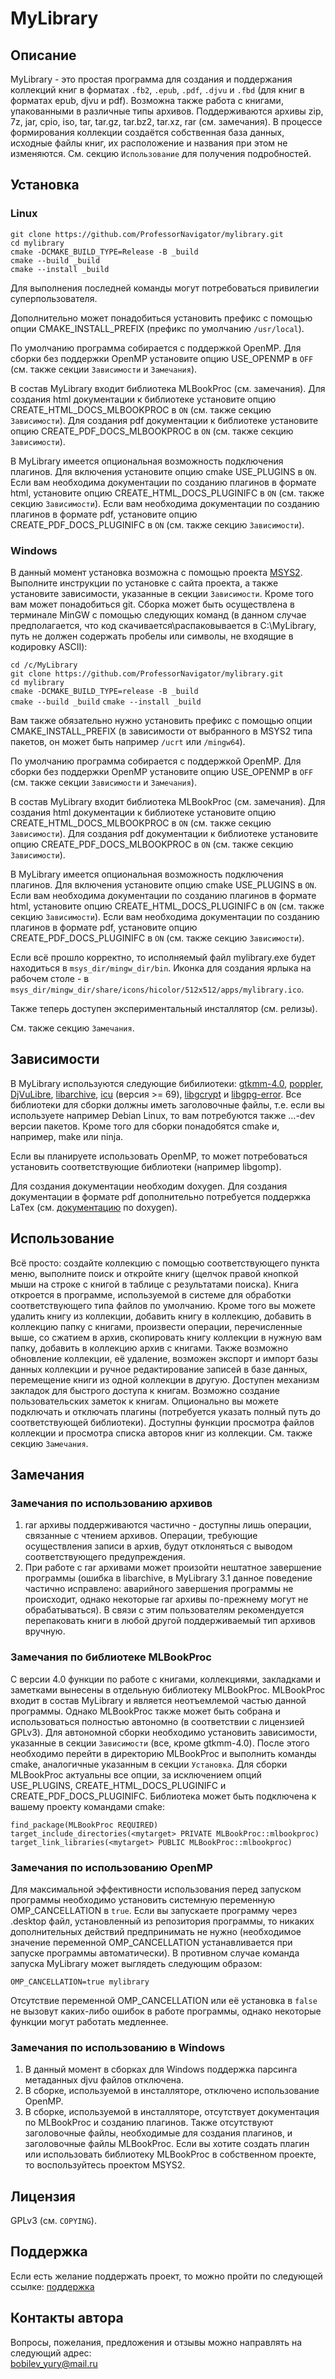 # MyLibrary

## Описание
MyLibrary - это простая программа для создания и поддержания  коллекций книг в форматах  `.fb2`, `.epub`, `.pdf`, `.djvu` и `.fbd` (для книг в форматах epub, djvu и pdf). Возможна также работа с книгами, упакованными в различные типы архивов. Поддерживаются архивы zip, 7z, jar, cpio, iso, tar, tar.gz, tar.bz2, tar.xz, rar (см. замечания). В процессе формирования коллекции создаётся собственная база данных, исходные файлы книг, их расположение и названия при этом не изменяются. См. секцию `Использование` для получения подробностей.

## Установка

### Linux

`git clone https://github.com/ProfessorNavigator/mylibrary.git`\
`cd mylibrary`\
`cmake -DCMAKE_BUILD_TYPE=Release -B _build`\
`cmake --build _build`\
`cmake --install _build`

Для выполнения последней команды могут потребоваться привилегии суперпользователя.

Дополнительно может понадобиться установить префикс с помощью опции CMAKE_INSTALL_PREFIX (префикс по умолчанию `/usr/local`).

По умолчанию программа собирается с поддержкой OpenMP. Для сборки без поддержки OpenMP установите опцию USE_OPENMP в `OFF` (см. также секции `Зависимости` и `Замечания`).

В состав MyLibrary входит библиотека MLBookProc (см. замечания). Для создания html документации к библиотеке установите опцию CREATE_HTML_DOCS_MLBOOKPROC в `ON` (см. также секцию `Зависимости`). Для создания pdf документации к библиотеке установите опцию CREATE_PDF_DOCS_MLBOOKPROC в `ON` (см. также секцию `Зависимости`).

В MyLibrary имеется опциональная возможность подключения плагинов. Для включения установите опцию cmake USE_PLUGINS в `ON`. Если вам необходима документации по созданию плагинов в формате html, установите опцию CREATE_HTML_DOCS_PLUGINIFC в `ON` (см. также секцию `Зависимости`). Если вам необходима документации по созданию плагинов в формате pdf, установите опцию CREATE_PDF_DOCS_PLUGINIFC в `ON` (см. также секцию `Зависимости`). 

### Windows

В данный момент установка возможна с помощью проекта [MSYS2](https://www.msys2.org/). Выполните инструкции по установке с сайта проекта, а также установите зависимости, указанные в секции `Зависимости`. Кроме того вам может понадобиться git. Сборка может быть осуществлена в терминале MinGW с помощью следующих команд (в данном случае предполагается, что код скачивается\распаковывается в C:\MyLibrary, путь не должен содержать пробелы или символы, не входящие в кодировку ASCII): 

`cd /c/MyLibrary`\
`git clone https://github.com/ProfessorNavigator/mylibrary.git`\
`cd mylibrary`\
`cmake -DCMAKE_BUILD_TYPE=release -B _build`\
`cmake --build _build`
`cmake --install _build`

Вам также обязательно нужно установить префикс с помощью опции CMAKE_INSTALL_PREFIX (в зависимости от выбранного в MSYS2 типа пакетов, он может быть например `/ucrt` или `/mingw64`).

По умолчанию программа собирается с поддержкой OpenMP. Для сборки без поддержки OpenMP установите опцию USE_OPENMP в `OFF` (см. также секции `Зависимости` и `Замечания`).

В состав MyLibrary входит библиотека MLBookProc (см. замечания). Для создания html документации к библиотеке установите опцию CREATE_HTML_DOCS_MLBOOKPROC в `ON` (см. также секцию `Зависимости`). Для создания pdf документации к библиотеке установите опцию CREATE_PDF_DOCS_MLBOOKPROC в `ON` (см. также секцию `Зависимости`).

В MyLibrary имеется опциональная возможность подключения плагинов. Для включения установите опцию cmake USE_PLUGINS в `ON`. Если вам необходима документации по созданию плагинов в формате html, установите опцию CREATE_HTML_DOCS_PLUGINIFC в `ON` (см. также секцию `Зависимости`). Если вам необходима документации по созданию плагинов в формате pdf, установите опцию CREATE_PDF_DOCS_PLUGINIFC в `ON` (см. также секцию `Зависимости`).

Если всё прошло корректно, то исполняемый файл mylibrary.exe будет находиться в `msys_dir/mingw_dir/bin`.  Иконка для создания ярлыка на рабочем столе  -  в `msys_dir/mingw_dir/share/icons/hicolor/512x512/apps/mylibrary.ico`.

Также теперь доступен экспериментальный инсталлятор (см. релизы).

См. также секцию `Замечания`.

## Зависимости

В MyLibrary используются следующие бибилиотеки:  [gtkmm-4.0](http://www.gtkmm.org/), [poppler](https://poppler.freedesktop.org/), [DjVuLibre](https://djvu.sourceforge.net/), [libarchive](https://libarchive.org/), [icu](https://icu.unicode.org/) (версия >= 69), [libgcrypt](https://www.gnupg.org/software/libgcrypt/) и [libgpg-error](https://www.gnupg.org/software/libgpg-error/). Все библиотеки для сборки должны иметь заголовочные файлы, т.е. если вы используете например Debian Linux, то вам потребуются также ...-dev версии пакетов. Кроме того для сборки понадобятся cmake и, например, make или ninja.

Если вы планируете использовать OpenMP, то может потребоваться установить соответствующие библиотеки (например libgomp).

Для создания документации необходим doxygen. Для создания документации в формате pdf дополнительно потребуется поддержка LaTex (см. [документацию](https://www.doxygen.nl/manual/output.html) по doxygen).

## Использование

Всё просто: создайте коллекцию с помощью соответствующего пункта меню, выполните поиск и откройте книгу (щелчок правой кнопкой мыши на строке с книгой в таблице с результатами поиска). Книга откроется в программе, используемой в системе для обработки соответствующего типа файлов по умолчанию. Кроме того вы можете удалить книгу из коллекции, добавить книгу в коллекцию, добавить в коллекцию папку с книгами, произвести операции, перечисленные выше, со сжатием в архив, скопировать книгу коллекции в нужную вам папку, добавить в коллекцию архив с книгами. Также возможно обновление коллекции, её удаление, возможен экспорт и импорт базы данных коллекции и ручное редактирование записей в базе данных, перемещение книги из одной коллекции в другую. Доступен механизм закладок для быстрого доступа к книгам. Возможно создание пользовательских заметок к книгам. Опционально вы можете подключать и отключать плагины (потребуется указать полный путь до соответствующей библиотеки). Доступны функции просмотра файлов коллекции и просмотра списка авторов книг из коллекции. См. также секцию `Замечания`.

## Замечания
### Замечания по использованию архивов
1. rar архивы поддерживаются частично - доступны лишь операции, связанные с чтением архивов. Операции, требующие осуществления записи в архив, будут отклоняться с выводом соответствующего предупреждения.
2. При работе с rar архивами может произойти нештатное завершение программы (ошибка в libarchive, в MyLibrary 3.1 данное поведение частично исправлено: аварийного завершения программы не происходит, однако некоторые rar архивы по-прежнему могут не обрабатываться). В связи с этим пользователям рекомендуется перепаковать книги в любой другой поддерживаемый тип архивов вручную.

### Замечания по библиотеке MLBookProc
С версии 4.0 функции по работе с книгами, коллекциями, закладками и заметками вынесены в отдельную библиотеку MLBookProc. MLBookProc входит в состав MyLibrary и является неотъемлемой частью данной программы. Однако MLBookProc также может быть собрана и использоваться полностью автономно (в соответствии с лицензией GPLv3). Для автономной сборки необходимо установить зависимости, указанные в секции `Зависимости` (все, кроме gtkmm-4.0). После этого необходимо перейти в директорию MLBookProc и выполнить команды cmake, аналогичные указанным в секции `Установка`. Для сборки MLBookProc актуальны все опции, за исключением опций USE_PLUGINS, CREATE_HTML_DOCS_PLUGINIFC и CREATE_PDF_DOCS_PLUGINIFC. Библиотека может быть подключена к вашему проекту командами cmake:

`find_package(MLBookProc REQUIRED)`\
`target_include_directories(<mytarget> PRIVATE MLBookProc::mlbookproc)`\
`target_link_libraries(<mytarget> PUBLIC MLBookProc::mlbookproc)`

### Замечания по использованию OpenMP
Для максимальной эффективности использования перед запуском программы необходимо установить системную переменную OMP_CANCELLATION в `true`. Если вы запускаете программу через .desktop файл, установленный из репозитория программы, то никаких дополнительных действий предпринимать не нужно (необходимое значение переменной OMP_CANCELLATION устанавливается при запуске программы автоматически). В противном случае команда запуска MyLibrary может выглядеть следующим образом:

`OMP_CANCELLATION=true mylibrary`

Отсутствие переменной OMP_CANCELLATION или её установка в `false` не вызовут каких-либо ошибок в работе программы, однако некоторые функции могут работать медленнее.

### Замечания по использованию в Windows
1. В данный момент в сборках для Windows поддержка парсинга метаданных djvu файлов отключена. 
2. В сборке, используемой в инсталляторе, отключено использование OpenMP.
3. В сборке, используемой в инсталляторе, отсутствует документация по MLBookProc и созданию плагинов. Также отсутствуют заголовочные файлы, необходимые для создания плагинов, и заголовочные файлы MLBookProc. Если вы хотите создать плагин или использовать библиотеку MLBookProc в собственном проекте, то воспользуйтесь проектом MSYS2.

## Лицензия

GPLv3 (см. `COPYING`).

## Поддержка

Если есть желание поддержать проект, то можно пройти по следующей ссылке: [поддержка](https://yoomoney.ru/to/4100117795409573)

## Контакты автора

Вопросы, пожелания, предложения и отзывы можно направлять на следующий адрес: \
bobilev_yury@mail.ru
